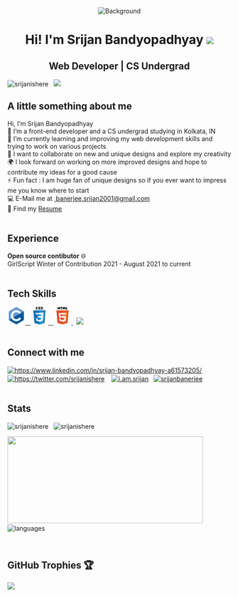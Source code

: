 <p align="center">
     <img src="https://media4.giphy.com/media/WTjXuYA2y4o3UZly3W/giphy.gif?cid=ecf05e47zzzhse8btcz04b72yj6h89mircf0tqdlle77ikp3&rid=giphy.gif&ct=g" height="400px" width="500px" alt="Background">
</p>     
<h1 align="center">Hi! I'm Srijan Bandyopadhyay <img src="https://raw.githubusercontent.com/aemmadi/aemmadi/master/wave.gif" width="40px"></h1>
<h2 align="center">Web Developer | CS Undergrad </h2>
<p align="left"> <img src="https://komarev.com/ghpvc/?username=srijanishere&label=Profile%20views&color=0e75b6&style=flat" alt="srijanishere" /> &nbsp; <img src="https://badges.pufler.dev/repos/srijanishere"</p>
<h2>A little something about me</h2>
Hi, I’m Srijan Bandyopadhyay<br>
👀 I’m a front-end developer and a CS undergrad studying in Kolkata, IN<br>
🌱 I’m currently learning and improving my web development skills and trying to work on various projects<br>
💞️ I want to collaborate on new and unique designs and explore my creativity<br>
🌍 I look forward on working on more improved designs and hope to contribute my ideas for a good cause<br>
⚡ Fun fact : I am huge fan of unique designs so if you ever want to impress me you know where to start<br>
💻 E-Mail me at <a href="https://mail.google.com/mail/u/0/#inbox?compose=VpCqJVFNWlwVjsCpbSkknXsLQKmXJnBtwBPMDqgHVDZZfgBVFZHKRPqkSHSdvWbDmgZSxbv" alt="email" target="_blank">&nbsp;banerjee.srijan2001@gmail.com</a><br>
📄 Find my <a href="https://docs.google.com/document/d/1p3GlLV4rVwWhm4Y5bsOltL7xRkrGH_lZ/edit?usp=sharing&ouid=111662282745143814470&rtpof=true&sd=true" alt="resume" target="_blank">Resume</a>
<br><br>
<h2>Experience</h2>
<strong>Open source contibutor</strong> 🌐<br>
GirlScript Winter of Contribution 2021 - August 2021 to current
<br><br>
<h2>Tech Skills</h2>
<p align="left"> <a href="https://www.cprogramming.com/" target="_blank"><img src="https://raw.githubusercontent.com/devicons/devicon/master/icons/c/c-original.svg" alt="c" width="40" height="40"/> </a> <a href="https://www.w3schools.com/cpp/" target="_blank">&nbsp;
<img src="https://raw.githubusercontent.com/devicons/devicon/master/icons/css3/css3-original-wordmark.svg" alt="css3" width="40" height="40"/> </a> <a href="https://dart.dev" target="_blank">&nbsp;
<img src="https://raw.githubusercontent.com/devicons/devicon/master/icons/html5/html5-original-wordmark.svg" alt="html5" width="40" height="40"/> <a href="https://developer.mozilla.org/en-US/docs/Web/JavaScript" target="_blank"></a>&nbsp;
<img src="https://cdn4.iconfinder.com/data/icons/logos-and-brands/512/181_Java_logo_logos-128.png" width="50px" height"60px">
<br><br>
<h2>Connect with me</h2>
<a href="https://www.linkedin.com/in/srijan-bandyopadhyay-a61573205/" target="blank"><img align="center" src="https://cdn2.iconfinder.com/data/icons/social-media-2199/64/social_media_isometric_14-linkedin-256.png" alt="https://www.linkedin.com/in/srijan-bandyopadhyay-a61573205/" height="40" width="40" /></a>&nbsp;&nbsp;&nbsp;
<a href="https://twitter.com/srijanishere" target="blank"><img align="center" src="https://cdn2.iconfinder.com/data/icons/social-media-2199/64/social_media_isometric_6-twitter-256.png" alt="https://twitter.com/srijanishere" height="40" width="40" /></a>&nbsp;&nbsp;&nbsp;
<a href="https://instagram.com/i.am.srijan" target="blank"><img align="center" src="https://cdn2.iconfinder.com/data/icons/social-media-2199/64/social_media_isometric_3-instagram-256.png" alt="i.am.srijan" height="40" width="40" /></a>&nbsp;&nbsp;
<a href="https://dev.to/srijanbanerjee" target="blank"><img align="center" src="https://cdn3.iconfinder.com/data/icons/logos-and-brands-adobe/512/84_Dev-256.png" alt="srijanbanerjee" height="50" width="50" /></a>
<br><br>
<h2>Stats</h2>
<p>
<img align="center" src="https://github-readme-stats.vercel.app/api?username=srijanishere&show_icons=true&locale=en" alt="srijanishere" width="440px" height="195px" />&nbsp;&nbsp;
<img align="center" src="https://github-readme-streak-stats.herokuapp.com/?user=srijanishere&" alt="srijanishere" width="440px" height="195px"/>
</p>
<p>
<img src ="https://activity-graph.herokuapp.com/graph?username=srijanishere&bg_color=ffffff&color=0400ff&line=0400ff&point=03d3d&area=true&hide_border=true" width="440px" height="195px">&nbsp;&nbsp;
<img src="https://github-readme-stats.vercel.app/api/top-langs/?username=srijanishere&layout=compact&theme=buefy" alt="languages" width="440px" height="195px">
</p>
<br>
<h2>GitHub Trophies 🏆</h2>
<p>
    <img src="https://github-profile-trophy.vercel.app/?username=srijanishere&margin-w=15&margin-h=10theme=dark">
</p>
